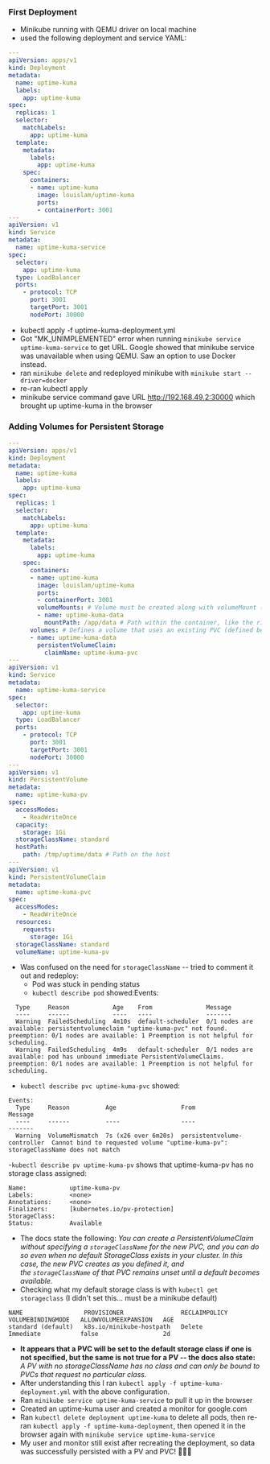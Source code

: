 ### First Deployment
- Minikube running with QEMU driver on local machine
- used the following deployment and service YAML:
```YAML
---
apiVersion: apps/v1
kind: Deployment
metadata:
  name: uptime-kuma
  labels:
    app: uptime-kuma
spec:
  replicas: 1
  selector:
    matchLabels:
      app: uptime-kuma
  template:
    metadata:
      labels:
        app: uptime-kuma
    spec:
      containers:
      - name: uptime-kuma
        image: louislam/uptime-kuma
        ports:
        - containerPort: 3001
---
apiVersion: v1
kind: Service
metadata:
  name: uptime-kuma-service
spec:
  selector:
    app: uptime-kuma
  type: LoadBalancer  
  ports:
    - protocol: TCP
      port: 3001
      targetPort: 3001
      nodePort: 30000
```
- kubectl apply -f uptime-kuma-deployment.yml
- Got "MK_UNIMPLEMENTED" error when running ```minikube service uptime-kuma-service``` to get URL. Google showed that minikube service was unavailable when using QEMU. Saw an option to use Docker instead.
- ran ```minikube delete``` and redeployed minikube with ```minikube start --driver=docker```
- re-ran kubectl apply
- minikube service command gave URL http://192.168.49.2:30000 which brought up uptime-kuma in the browser
### Adding Volumes for Persistent Storage
```YAML
---
apiVersion: apps/v1
kind: Deployment
metadata:
  name: uptime-kuma
  labels:
    app: uptime-kuma
spec:
  replicas: 1
  selector:
    matchLabels:
      app: uptime-kuma
  template:
    metadata:
      labels:
        app: uptime-kuma
    spec:
      containers:
      - name: uptime-kuma
        image: louislam/uptime-kuma
        ports:
        - containerPort: 3001
        volumeMounts: # Volume must be created along with volumeMount (see next below)
        - name: uptime-kuma-data
          mountPath: /app/data # Path within the container, like the right side of a docker bind mount -- /tmp/data:/app/data
      volumes: # Defines a volume that uses an existing PVC (defined below)
      - name: uptime-kuma-data
        persistentVolumeClaim:
          claimName: uptime-kuma-pvc
---
apiVersion: v1
kind: Service
metadata:
  name: uptime-kuma-service
spec:
  selector:
    app: uptime-kuma
  type: LoadBalancer  
  ports:
    - protocol: TCP
      port: 3001
      targetPort: 3001
      nodePort: 30000
---
apiVersion: v1
kind: PersistentVolume
metadata:
  name: uptime-kuma-pv
spec:
  accessModes:
    - ReadWriteOnce
  capacity:
    storage: 1Gi
  storageClassName: standard
  hostPath:
    path: /tmp/uptime/data # Path on the host
---
apiVersion: v1
kind: PersistentVolumeClaim
metadata:
  name: uptime-kuma-pvc
spec:
  accessModes:
    - ReadWriteOnce
  resources:
    requests:
      storage: 1Gi
  storageClassName: standard
  volumeName: uptime-kuma-pv
```

- Was confused on the need for ```storageClassName``` -- tried to comment it out and redeploy:
	- Pod was stuck in pending status
	- ```kubectl describe pod``` showed:Events:
```
  Type     Reason            Age    From               Message
  ----     ------            ----   ----               -------
  Warning  FailedScheduling  4m10s  default-scheduler  0/1 nodes are available: persistentvolumeclaim "uptime-kuma-pvc" not found. preemption: 0/1 nodes are available: 1 Preemption is not helpful for scheduling.
  Warning  FailedScheduling  4m9s   default-scheduler  0/1 nodes are available: pod has unbound immediate PersistentVolumeClaims. preemption: 0/1 nodes are available: 1 Preemption is not helpful for scheduling.
```
- ```kubectl describe pvc uptime-kuma-pvc``` showed:
```
Events:
  Type     Reason          Age                  From                         Message
  ----     ------          ----                 ----                         -------
  Warning  VolumeMismatch  7s (x26 over 6m20s)  persistentvolume-controller  Cannot bind to requested volume "uptime-kuma-pv": storageClassName does not match
```
-```kubectl describe pv uptime-kuma-pv``` shows that uptime-kuma-pv has no storage class assigned:
```
Name:            uptime-kuma-pv
Labels:          <none>
Annotations:     <none>
Finalizers:      [kubernetes.io/pv-protection]
StorageClass:    
Status:          Available
```
- The docs state the following: *You can create a PersistentVolumeClaim without specifying a `storageClassName` for the new PVC, and you can do so even when no default StorageClass exists in your cluster. In this case, the new PVC creates as you defined it, and the `storageClassName` of that PVC remains unset until a default becomes available.*
- Checking what my default storage class is with ```kubectl get storageclass``` (I didn't set this... must be a minikube default)
```
NAME                 PROVISIONER                RECLAIMPOLICY   VOLUMEBINDINGMODE   ALLOWVOLUMEEXPANSION   AGE
standard (default)   k8s.io/minikube-hostpath   Delete          Immediate           false                  2d
```
- **It appears that a PVC will be set to the default storage class if one is not specified, but the same is not true for a PV -- the docs also state:** *A PV with no storageClassName has no class and can only be bound to PVCs that request no particular class.*
- After understanding this I ran ```kubectl apply -f uptime-kuma-deployment.yml``` with the above configuration.
- Ran ```minikube service uptime-kuma-service``` to pull it up in the browser
- Created an uptime-kuma user and created a monitor for google.com
- Ran ```kubectl delete deployment uptime-kuma``` to delete all pods, then re-ran ```kubectl apply -f uptime-kuma-deployment```, then opened it in the browser again with ```minikube service uptime-kuma-service``` 
- My user and monitor still exist after recreating the deployment, so data was successfully persisted with a PV and PVC!  🎉🎉🎉
